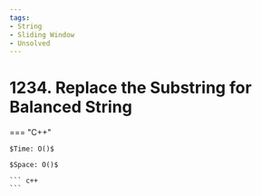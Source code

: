 ```yaml
---
tags:
- String
- Sliding Window
- Unsolved
---
```



# 1234. Replace the Substring for Balanced String

=== "C++"

    $Time: O()$

    $Space: O()$

    ``` c++
    ```